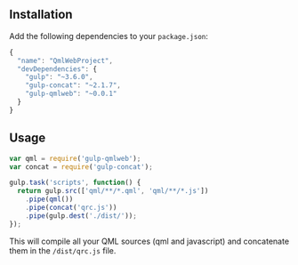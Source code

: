 ## Installation

Add the following dependencies to your `package.json`:

```js
{
  "name": "QmlWebProject",
  "devDependencies": {
    "gulp": "~3.6.0",
    "gulp-concat": "~2.1.7",
    "gulp-qmlweb": "~0.0.1"
  }
}
```

## Usage
```js
var qml = require('gulp-qmlweb');
var concat = require('gulp-concat');

gulp.task('scripts', function() {
  return gulp.src(['qml/**/*.qml', 'qml/**/*.js'])
    .pipe(qml())
    .pipe(concat('qrc.js'))
    .pipe(gulp.dest('./dist/'));
});
```

This will compile all your QML sources (qml and javascript) and concatenate them in the `/dist/qrc.js` file.
